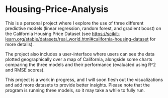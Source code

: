 # Housing-Price-Analysis

This is a personal project where I explore the use of three different predictive models (linear regression, random forest, and gradient boost) on the California Housing Price Dataset (see https://scikit-learn.org/stable/datasets/real_world.html#california-housing-dataset for more details). 

The project also includes a user-interface where users can see the data plotted geographically over a map of California, alongside some charts comparing the three models and their performance (evaluated using R^2 and RMSE scores). 

This project is a work in progress, and I will soon flesh out the visualizations and add more datasets to provide better insights. Please note that the program is running three models, so it may take a while to fully run. 
